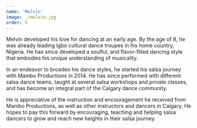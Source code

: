 ```yaml
---
name: 'Melvin'
image: ./melvin.jpg
order: 5
---
```


Melvin developed his love for dancing at an early age. By the age of 8, he was already leading Igbo cultural dance troupes in his home country, Nigeria. He has since developed a soulful, and flavor-filled dancing style that embodies his unique understanding of musicality.

In an endeavor to broaden his dance styles, he started his salsa journey with Mambo Productions in 2014. He has since performed with different salsa dance teams, taught at several salsa workshops and private classes, and has become an integral part of the Calgary dance community.

He is appreciative of the instruction and encouragement he received from Mambo Productions, as well as other instructors and dancers in Calgary. He hopes to pay this forward by encouraging, teaching and helping salsa dancers to grow and reach new heights in their salsa journey.
